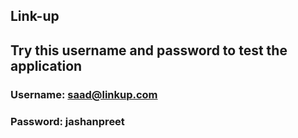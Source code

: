 ## Link-up

## Try this username and password to test the application

### Username: saad@linkup.com
### Password: jashanpreet